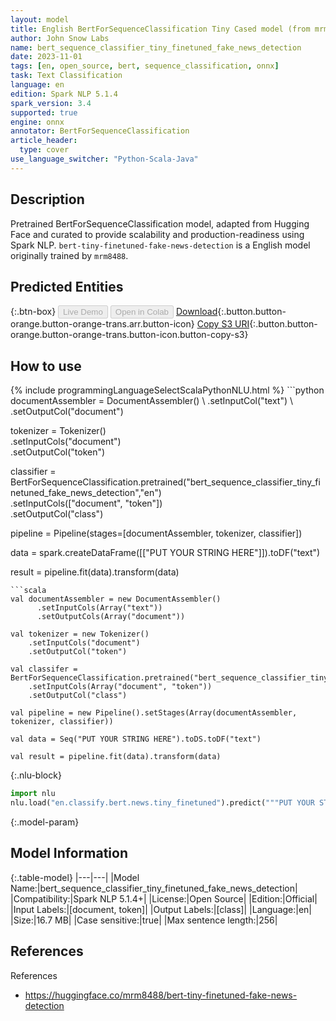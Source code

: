 ```yaml
---
layout: model
title: English BertForSequenceClassification Tiny Cased model (from mrm8488)
author: John Snow Labs
name: bert_sequence_classifier_tiny_finetuned_fake_news_detection
date: 2023-11-01
tags: [en, open_source, bert, sequence_classification, onnx]
task: Text Classification
language: en
edition: Spark NLP 5.1.4
spark_version: 3.4
supported: true
engine: onnx
annotator: BertForSequenceClassification
article_header:
  type: cover
use_language_switcher: "Python-Scala-Java"
---
```


## Description

Pretrained BertForSequenceClassification model, adapted from Hugging Face and curated to provide scalability and production-readiness using Spark NLP. `bert-tiny-finetuned-fake-news-detection` is a English model originally trained by `mrm8488`.

## Predicted Entities



{:.btn-box}
<button class="button button-orange" disabled>Live Demo</button>
<button class="button button-orange" disabled>Open in Colab</button>
[Download](https://s3.amazonaws.com/auxdata.johnsnowlabs.com/public/models/bert_sequence_classifier_tiny_finetuned_fake_news_detection_en_5.1.4_3.4_1698807093307.zip){:.button.button-orange.button-orange-trans.arr.button-icon}
[Copy S3 URI](s3://auxdata.johnsnowlabs.com/public/models/bert_sequence_classifier_tiny_finetuned_fake_news_detection_en_5.1.4_3.4_1698807093307.zip){:.button.button-orange.button-orange-trans.button-icon.button-copy-s3}

## How to use



<div class="tabs-box" markdown="1">
{% include programmingLanguageSelectScalaPythonNLU.html %}
```python
documentAssembler = DocumentAssembler() \
    .setInputCol("text") \
    .setOutputCol("document")

tokenizer = Tokenizer() \
    .setInputCols("document") \
    .setOutputCol("token")

classifier = BertForSequenceClassification.pretrained("bert_sequence_classifier_tiny_finetuned_fake_news_detection","en") \
    .setInputCols(["document", "token"]) \
    .setOutputCol("class")

pipeline = Pipeline(stages=[documentAssembler, tokenizer, classifier])

data = spark.createDataFrame([["PUT YOUR STRING HERE"]]).toDF("text")

result = pipeline.fit(data).transform(data)
```
```scala
val documentAssembler = new DocumentAssembler()
      .setInputCols(Array("text"))
      .setOutputCols(Array("document"))

val tokenizer = new Tokenizer()
    .setInputCols("document")
    .setOutputCol("token")

val classifer = BertForSequenceClassification.pretrained("bert_sequence_classifier_tiny_finetuned_fake_news_detection","en")
    .setInputCols(Array("document", "token"))
    .setOutputCol("class")

val pipeline = new Pipeline().setStages(Array(documentAssembler, tokenizer, classifier))

val data = Seq("PUT YOUR STRING HERE").toDS.toDF("text")

val result = pipeline.fit(data).transform(data)
```

{:.nlu-block}
```python
import nlu
nlu.load("en.classify.bert.news.tiny_finetuned").predict("""PUT YOUR STRING HERE""")
```
</div>

{:.model-param}
## Model Information

{:.table-model}
|---|---|
|Model Name:|bert_sequence_classifier_tiny_finetuned_fake_news_detection|
|Compatibility:|Spark NLP 5.1.4+|
|License:|Open Source|
|Edition:|Official|
|Input Labels:|[document, token]|
|Output Labels:|[class]|
|Language:|en|
|Size:|16.7 MB|
|Case sensitive:|true|
|Max sentence length:|256|

## References

References

- https://huggingface.co/mrm8488/bert-tiny-finetuned-fake-news-detection